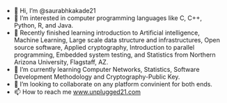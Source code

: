 - 👋 Hi, I’m @saurabhkakade21
- 👀 I’m interested in computer programming languages like C, C++, Python, R, and Java. 
- 🌱 Recently finished learning introduction to Artificial intelligence, Machine Learning, Large scale data structure and infrastructures, Open source software, Applied cryptography, Introduction to parallel programming, Embedded system testing, and Statistics from Northern Arizona University, Flagstaff, AZ.
- 🌱 I’m currently learning Computer Networks, Statistics, Software Development Methodology and Cryptography-Public Key. 
- 💞️ I’m looking to collaborate on any platform convinient for both ends.
- 📫 How to reach me www.unplugged21.com

<!---
saurabhkakade21/saurabhkakade21 is a ✨ special ✨ repository because its `README.md` (this file) appears on your GitHub profile.
You can click the Preview link to take a look at your changes.
--->
